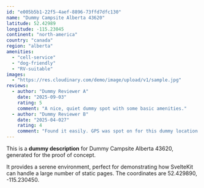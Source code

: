 ```yaml
---
id: "e005b5b1-22f5-4aef-8896-73ffd7dfc130"
name: "Dummy Campsite Alberta 43620"
latitude: 52.42989
longitude: -115.23045
continent: "north-america"
country: "canada"
region: "alberta"
amenities:
  - "cell-service"
  - "dog-friendly"
  - "RV-suitable"
images:
  - "https://res.cloudinary.com/demo/image/upload/v1/sample.jpg"
reviews:
  - author: "Dummy Reviewer A"
    date: "2025-09-03"
    rating: 5
    comment: "A nice, quiet dummy spot with some basic amenities."
  - author: "Dummy Reviewer B"
    date: "2025-04-027"
    rating: 4
    comment: "Found it easily. GPS was spot on for this dummy location."
---
```


This is a **dummy description** for Dummy Campsite Alberta 43620, generated for the proof of concept.

It provides a serene environment, perfect for demonstrating how SvelteKit can handle a large number of static pages. The coordinates are 52.429890, -115.230450.
